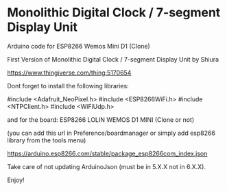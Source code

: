 # Monolithic Digital Clock / 7-segment Display Unit
Arduino code for ESP8266 Wemos Mini D1 (Clone) 

First Version of Monolithic Digital Clock / 7-segment Display Unit
by Shiura

https://www.thingiverse.com/thing:5170654


Dont forget to install the following libraries:

#include <Adafruit_NeoPixel.h>
#include <ESP8266WiFi.h>
#include <NTPClient.h>
#include <WiFiUdp.h>

and for the board: ESP8266 LOLIN WEMOS D1 MINI (Clone or not)

(you can add this url in Preference/boardmanager or simply add esp8266 library from the tools menu)

https://arduino.esp8266.com/stable/package_esp8266com_index.json

Take care of not updating ArduinoJson (must be in 5.X.X not in 6.X.X). 

Enjoy!
